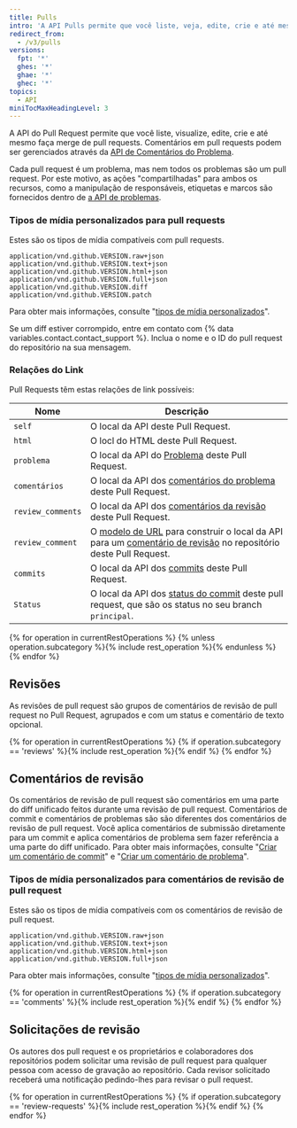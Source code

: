 ```yaml
---
title: Pulls
intro: 'A API Pulls permite que você liste, veja, edite, crie e até mesmo faça merge de pull requests.'
redirect_from:
  - /v3/pulls
versions:
  fpt: '*'
  ghes: '*'
  ghae: '*'
  ghec: '*'
topics:
  - API
miniTocMaxHeadingLevel: 3
---
```


A API do Pull Request permite que você liste, visualize, edite, crie e até mesmo faça merge de pull requests. Comentários em pull requests podem ser gerenciados através da [API de Comentários do Problema](/rest/reference/issues#comments).

Cada pull request é um problema, mas nem todos os problemas são um pull request. Por este motivo, as ações "compartilhadas" para ambos os recursos, como a manipulação de responsáveis, etiquetas e marcos são fornecidos dentro de [a API de problemas](/rest/reference/issues).

### Tipos de mídia personalizados para pull requests

Estes são os tipos de mídia compatíveis com pull requests.

    application/vnd.github.VERSION.raw+json
    application/vnd.github.VERSION.text+json
    application/vnd.github.VERSION.html+json
    application/vnd.github.VERSION.full+json
    application/vnd.github.VERSION.diff
    application/vnd.github.VERSION.patch

Para obter mais informações, consulte "[tipos de mídia personalizados](/rest/overview/media-types)".

Se um diff estiver corrompido, entre em contato com {% data variables.contact.contact_support %}. Inclua o nome e o ID do pull request do repositório na sua mensagem.

### Relações do Link

Pull Requests têm estas relações de link possíveis:

| Nome              | Descrição                                                                                                                                                            |
| ----------------- | -------------------------------------------------------------------------------------------------------------------------------------------------------------------- |
| `self`            | O local da API deste Pull Request.                                                                                                                                   |
| `html`            | O locl do HTML deste Pull Request.                                                                                                                                   |
| `problema`        | O local da API do [Problema](/rest/reference/issues) deste Pull Request.                                                                                             |
| `comentários`     | O local da API dos [comentários do problema](/rest/reference/issues#comments) deste Pull Request.                                                                    |
| `review_comments` | O local da API dos [comentários da revisão](/rest/reference/pulls#comments) deste Pull Request.                                                                      |
| `review_comment`  | O [modelo de URL](/rest#hypermedia) para construir o local da API para um [comentário de revisão](/rest/reference/pulls#comments) no repositório deste Pull Request. |
| `commits`         | O local da API dos [commits](#list-commits-on-a-pull-request) deste Pull Request.                                                                                    |
| `Status`          | O local da API dos [status do commit](/rest/reference/repos#statuses) deste pull request, que são os status no seu branch `principal`.                               |

{% for operation in currentRestOperations %}
  {% unless operation.subcategory %}{% include rest_operation %}{% endunless %}
{% endfor %}

## Revisões

As revisões de pull request são grupos de comentários de revisão de pull request no Pull Request, agrupados e com um status e comentário de texto opcional.

{% for operation in currentRestOperations %}
  {% if operation.subcategory == 'reviews' %}{% include rest_operation %}{% endif %}
{% endfor %}

## Comentários de revisão

Os comentários de revisão de pull request são comentários em uma parte do diff unificado feitos durante uma revisão de pull request. Comentários de commit e comentários de problemas são são diferentes dos comentários de revisão de pull request. Você aplica comentários de submissão diretamente para um commit e aplica comentários de problema sem fazer referência a uma parte do diff unificado. Para obter mais informações, consulte "[Criar um comentário de commit](/rest/reference/repos#create-a-commit-comment)" e "[Criar um comentário de problema](/rest/reference/issues#create-an-issue-comment)".

### Tipos de mídia personalizados para comentários de revisão de pull request

Estes são os tipos de mídia compatíveis com os comentários de revisão de pull request.

    application/vnd.github.VERSION.raw+json
    application/vnd.github.VERSION.text+json
    application/vnd.github.VERSION.html+json
    application/vnd.github.VERSION.full+json

Para obter mais informações, consulte "[tipos de mídia personalizados](/rest/overview/media-types)".

{% for operation in currentRestOperations %}
  {% if operation.subcategory == 'comments' %}{% include rest_operation %}{% endif %}
{% endfor %}

## Solicitações de revisão

Os autores dos pull request e os proprietários e colaboradores dos repositórios podem solicitar uma revisão de pull request para qualquer pessoa com acesso de gravação ao repositório. Cada revisor solicitado receberá uma notificação pedindo-lhes para revisar o pull request.

{% for operation in currentRestOperations %}
  {% if operation.subcategory == 'review-requests' %}{% include rest_operation %}{% endif %}
{% endfor %}
